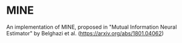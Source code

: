 # MINE
An implementation of MINE, proposed in "Mutual Information Neural Estimator" by Belghazi et al. (https://arxiv.org/abs/1801.04062)
